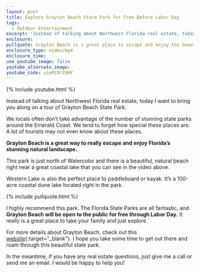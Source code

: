 ```yaml
---
layout: post
title: Explore Grayton Beach State Park for Free Before Labor Day
tags:
  - Outdoor Entertainment
excerpt: 'Instead of talking about Northwest Florida real estate, today I want to bring you along on a tour of Grayton Beach State Park.'
enclosure:
pullquote: Grayton Beach is a great place to escape and enjoy the beauty of Florida.
enclosure_type: video/mp4
enclosure_time:
use_youtube_image: false
youtube_alternate_image:
youtube_code: uieM18rZdHY
---
```



{% include youtube.html %}

Instead of talking about Northwest Florida real estate, today I want to bring you along on a tour of Grayton Beach State Park.

We locals often don’t take advantage of the number of stunning state parks around the Emerald Coast. We tend to forget how special these places are. A lot of tourists may not even know about these places.

**Grayton Beach is a great way to really escape and enjoy Florida’s stunning natural landscape.**

This park is just north of Watercolor and there is a beautiful, natural beach right near a great coastal lake that you can see in the video above.

Western Lake is also the perfect place to paddleboard or kayak. It’s a 100-acre coastal dune lake located right in the park.

{% include pullquote.html %}

I highly recommend this park. The Florida State Parks are all fantastic, and **Grayton Beach will be open to the public for free through Labor Day.** It really is a great place to take your family and just explore.

For more details about Grayton Beach, check out this [website](https://www.floridastateparks.org/park/Grayton-Beach){:target="_blank"}. I hope you take some time to get out there and roam through this beautiful state park.

In the meantime, if you have any real estate questions, just give me a call or send me an email. I would be happy to help you!